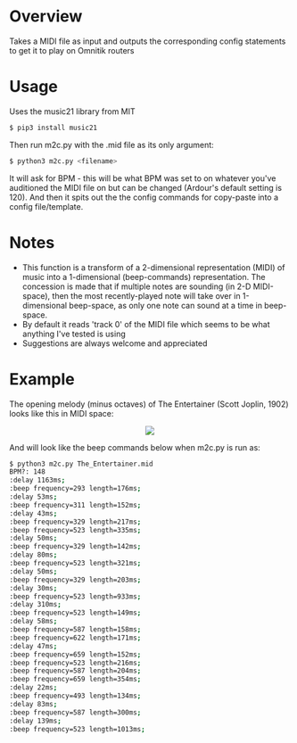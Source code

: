# Overview
Takes a MIDI file as input and outputs the corresponding config statements to get it to play on Omnitik routers

# Usage
Uses the music21 library from MIT
```sh
$ pip3 install music21
```
Then run m2c.py with the .mid file as its only argument:
```sh
$ python3 m2c.py <filename>
```

It will ask for BPM - this will be what BPM was set to on whatever you've auditioned the MIDI file on but can be changed (Ardour's default setting is 120). And then it spits out the the config commands for copy-paste into a config file/template.

# Notes
- This function is a transform of a 2-dimensional representation (MIDI) of music into a 1-dimensional (beep-commands) representation. The concession is made that if multiple notes are sounding (in 2-D MIDI-space), then the most recently-played note will take over in 1-dimensional beep-space, as only one note can sound at a time in beep-space.
- By default it reads 'track 0' of the MIDI file which seems to be what anything I've tested is using
- Suggestions are always welcome and appreciated

# Example

The opening melody (minus octaves) of The Entertainer (Scott Joplin, 1902) looks like this in MIDI space:

<p align="center">
<img src=(https://user-images.githubusercontent.com/21364725/177835552-e8b6eac7-aecd-41a9-b563-ba758fee4df7.png) />
</p>

And will look like the beep commands below when m2c.py is run as:

```sh
$ python3 m2c.py The_Entertainer.mid
BPM?: 148
:delay 1163ms;
:beep frequency=293 length=176ms;
:delay 53ms;
:beep frequency=311 length=152ms;
:delay 43ms;
:beep frequency=329 length=217ms;
:beep frequency=523 length=335ms;
:delay 50ms;
:beep frequency=329 length=142ms;
:delay 80ms;
:beep frequency=523 length=321ms;
:delay 50ms;
:beep frequency=329 length=203ms;
:delay 30ms;
:beep frequency=523 length=933ms;
:delay 310ms;
:beep frequency=523 length=149ms;
:delay 58ms;
:beep frequency=587 length=158ms;
:beep frequency=622 length=171ms;
:delay 47ms;
:beep frequency=659 length=152ms;
:beep frequency=523 length=216ms;
:beep frequency=587 length=204ms;
:beep frequency=659 length=354ms;
:delay 22ms;
:beep frequency=493 length=134ms;
:delay 83ms;
:beep frequency=587 length=300ms;
:delay 139ms;
:beep frequency=523 length=1013ms;
```
